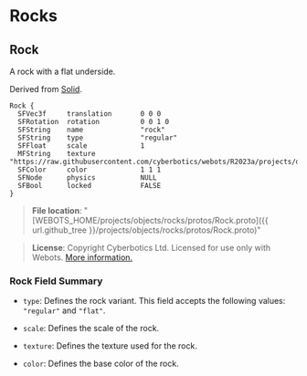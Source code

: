 # Rocks

## Rock

A rock with a flat underside.

Derived from [Solid](../reference/solid.md).

```
Rock {
  SFVec3f     translation       0 0 0
  SFRotation  rotation          0 0 1 0
  SFString    name              "rock"
  SFString    type              "regular"
  SFFloat     scale             1
  MFString    texture           "https://raw.githubusercontent.com/cyberbotics/webots/R2023a/projects/default/worlds/textures/rock.jpg"
  SFColor     color             1 1 1
  SFNode      physics           NULL
  SFBool      locked            FALSE
}
```

> **File location**: "[WEBOTS\_HOME/projects/objects/rocks/protos/Rock.proto]({{ url.github_tree }}/projects/objects/rocks/protos/Rock.proto)"

> **License**: Copyright Cyberbotics Ltd. Licensed for use only with Webots.
[More information.](https://cyberbotics.com/webots_assets_license)

### Rock Field Summary

- `type`: Defines the rock variant. This field accepts the following values: `"regular"` and `"flat"`.

- `scale`: Defines the scale of the rock.

- `texture`: Defines the texture used for the rock.

- `color`: Defines the base color of the rock.

